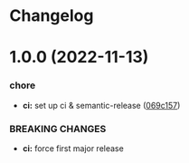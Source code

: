 # Changelog

# 1.0.0 (2022-11-13)


### chore

* **ci:** set up ci & semantic-release ([069c157](https://github.com/zenflow/next-ssr-with-apollo/commit/069c157f73a35e74cea875b86bf2c5b5a9e3c5df))


### BREAKING CHANGES

* **ci:** force first major release
